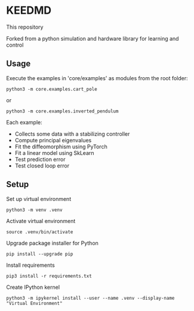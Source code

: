 # KEEDMD
This repository 

Forked from a python simulation and hardware library for learning and control
## Usage
Execute the examples in 'core/examples' as modules from the root folder:
```
python3 -m core.examples.cart_pole
```
or
```
python3 -m core.examples.inverted_pendulum
```
Each example:
- Collects some data with a stabilizing controller
- Compute principal eigenvalues
- Fit the diffeomorphism using PyTorch
- Fit a linear model using SkLearn
- Test prediction error
- Test closed loop error

## Setup
Set up virtual environment 
```
python3 -m venv .venv
```
Activate virtual environment
```
source .venv/bin/activate
```
Upgrade package installer for Python
```
pip install --upgrade pip
```
Install requirements
```
pip3 install -r requirements.txt
```
Create IPython kernel
```
python3 -m ipykernel install --user --name .venv --display-name "Virtual Environment"
```
